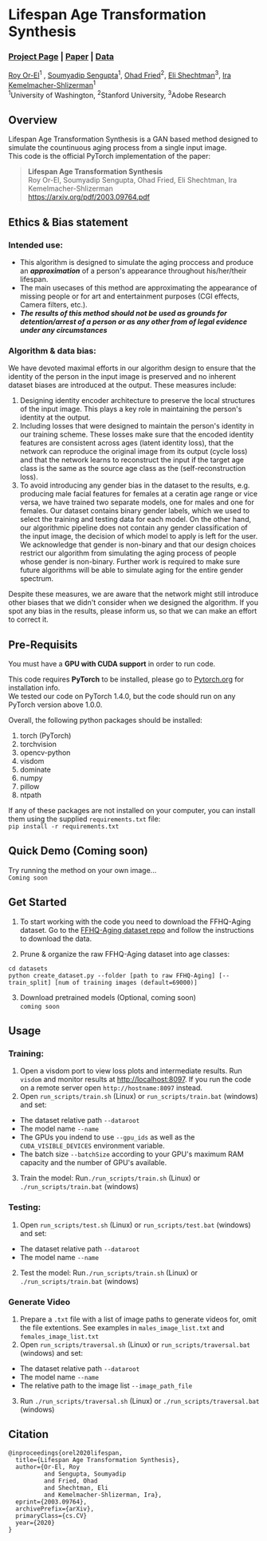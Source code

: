 # Lifespan Age Transformation Synthesis
### [Project Page](https://grail.cs.washington.edu/projects/lifespan_age_transformation_synthesis/) | [Paper](https://arxiv.org/pdf/2003.09764.pdf) | [Data](https://github.com/royorel/FFHQ-Aging-Dataset)

[Roy Or-El](https://homes.cs.washington.edu/~royorel/)<sup>1</sup> ,
[Soumyadip Sengupta](https://homes.cs.washington.edu/~soumya91/)<sup>1</sup>,
[Ohad Fried](https://www.ohadf.com/)<sup>2</sup>,
[Eli Shechtman](https://research.adobe.com/person/eli-shechtman/)<sup>3</sup>,
[Ira Kemelmacher-Shlizerman](https://homes.cs.washington.edu/~kemelmi/)<sup>1</sup><br>
<sup>1</sup>University of Washington, <sup>2</sup>Stanford University, <sup>3</sup>Adobe Research

## Overview
Lifespan Age Transformation Synthesis is a GAN based method designed to simulate the countinuous aging process from a single input image.<br>
This code is the official PyTorch implementation of the paper:
> **Lifespan Age Transformation Synthesis**<br>
> Roy Or-El, Soumyadip Sengupta, Ohad Fried, Eli Shechtman, Ira Kemelmacher-Shlizerman<br>
> https://arxiv.org/pdf/2003.09764.pdf

## Ethics & Bias statement
### Intended use:
 - This algorithm is designed to simulate the aging proccess and produce an **_approximation_** of a person's appearance throughout his/her/their lifespan. 
 - The main usecases of this method are approximating the appearance of missing people or for art and entertainment purposes (CGI effects, Camera filters, etc.).
 - **_The results of this method should not be used as grounds for detention/arrest of a person or as any other from of legal evidence under any circumstances_**

### Algorithm & data bias:<br>
We have devoted maximal efforts in our algorithm design to ensure that the identity of the person in the input image is preserved and no inherent dataset biases are introduced at the output. These measures include:
1. Designing identity encoder architecture to preserve the local structures of the input image. This plays a key role in maintaining the person's identity at the output.
2. Including losses that were designed to maintain the person's identity in our training scheme. These losses make sure that the encoded identity features are consistent across ages (latent identity loss), that the network can reproduce the original image from its output (cycle loss) and that the network learns to reconstruct the input if the target age class is the same as the source age class as the (self-reconstruction loss).
3. To avoid introducing any gender bias in the dataset to the results, e.g. producing male facial features for females at a ceratin age range or vice versa, we have trained two separate models, one for males and one for females. Our dataset contains binary gender labels, which we used to select the training and testing data for each model. On the other hand, our algorithmic pipeline does not contain any gender classification of the input image, the decision of which model to apply is left for the user. We acknowledge that gender is non-binary and that our design choices restrict our algorithm from simulating the aging process of people whose gender is non-binary. Further work is required to make sure future algorithms will be able to simulate aging for the entire gender spectrum.

Despite these measures, we are aware that the network might still introduce other biases that we didn't consider when we designed the algorithm. If you spot any bias in the results, please inform us, so that we can make an effort to correct it.

## Pre-Requisits
You must have a **GPU with CUDA support** in order to run code.

This code requires **PyTorch** to be installed, please go to [Pytorch.org](https://pytorch.org/) for installation info.<br>
We tested our code on PyTorch 1.4.0, but the code should run on any PyTorch version above 1.0.0.

Overall, the following python packages should be installed:
1. torch (PyTorch)
2. torchvision
3. opencv-python
4. visdom
5. dominate
6. numpy
7. pillow
8. ntpath

If any of these packages are not installed on your computer, you can install them using the supplied `requirements.txt` file:<br>
```pip install -r requirements.txt```

## Quick Demo (Coming soon)
Try running the method on your own image...<br> 
```Coming soon```

## Get Started
1. To start working with the code you need to download the FFHQ-Aging dataset. Go to the [FFHQ-Aging dataset repo](https://github.com/royorel/FFHQ-Aging-Dataset) and follow the instructions to download the data.

2. Prune & organize the raw FFHQ-Aging dataset into age classes:
```
cd datasets
python create_dataset.py --folder [path to raw FFHQ-Aging] [--train_split] [num of training images (default=69000)]
```

3. Download pretrained models (Optional, coming soon)<br>
```coming soon```

## Usage
### Training:
1. Open a visdom port to view loss plots and intermediate results. Run ```visdom``` and monitor results at [http://localhost:8097](http://localhost:8097). If you run the code on a remote server open ```http://hostname:8097``` instead.
2. Open ```run_scripts/train.sh``` (Linux) or ```run_scripts/train.bat``` (windows) and set:
  - The dataset relative path ```--dataroot```
  - The model name ```--name```
  - The GPUs you indend to use ```--gpu_ids``` as well as the ```CUDA_VISIBLE_DEVICES``` environment variable. 
  - The batch size ```--batchSize``` according to your GPU's maximum RAM capacity and the number of GPU's available.
3. Train the model: Run```./run_scripts/train.sh``` (Linux) or ```./run_scripts/train.bat``` (windows)

### Testing:
1. Open ```run_scripts/test.sh``` (Linux) or ```run_scripts/test.bat``` (windows) and set:
  - The dataset relative path ```--dataroot```
  - The model name ```--name```
2. Test the model: Run```./run_scripts/train.sh``` (Linux) or ```./run_scripts/train.bat``` (windows)

### Generate Video
1. Prepare a ```.txt``` file with a list of image paths to generate videos for, omit the file extentions. See examples in ```males_image_list.txt``` and ```females_image_list.txt```
2. Open ```run_scripts/traversal.sh``` (Linux) or ```run_scripts/traversal.bat``` (windows) and set:
  - The dataset relative path ```--dataroot```
  - The model name ```--name```
  - The relative path to the image list ```--image_path_file```
3. Run ```./run_scripts/traversal.sh``` (Linux) or ```./run_scripts/traversal.bat``` (windows)

## Citation
```
@inproceedings{orel2020lifespan,
  title={Lifespan Age Transformation Synthesis},
  author={Or-El, Roy 
          and Sengupta, Soumyadip 
          and Fried, Ohad 
          and Shechtman, Eli 
          and Kemelmacher-Shlizerman, Ira},
  eprint={2003.09764},
  archivePrefix={arXiv},
  primaryClass={cs.CV}
  year={2020}
}
```
